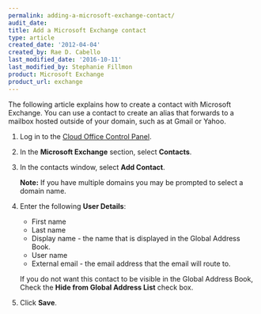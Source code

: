```yaml
---
permalink: adding-a-microsoft-exchange-contact/
audit_date:
title: Add a Microsoft Exchange contact
type: article
created_date: '2012-04-04'
created_by: Rae D. Cabello
last_modified_date: '2016-10-11'
last_modified_by: Stephanie Fillmon
product: Microsoft Exchange
product_url: exchange
---
```


The following article explains how to create a contact with
Microsoft Exchange. You can use a contact to create an alias that
forwards to a mailbox hosted outside of your domain, such as at Gmail or Yahoo.

1. Log in to the [Cloud Office Control Panel](https://cp.rackspace.com).

2. In the **Microsoft Exchange** section, select **Contacts**.

3. In the contacts window, select **Add Contact**.

   **Note:** If you have multiple domains you may be prompted to select a
   domain name.

4. Enter the following **User Details**:

   - First name
   - Last name
   - Display name - the name that is displayed in the Global Address Book.
   - User name
   - External email - the email address that the email will route to.

   If you do not want this contact to be visible in the Global Address Book, Check the **Hide from Global Address List** check box.

5. Click **Save**.
